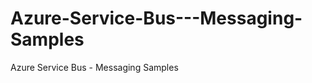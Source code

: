 Azure-Service-Bus---Messaging-Samples
=====================================

Azure Service Bus - Messaging Samples